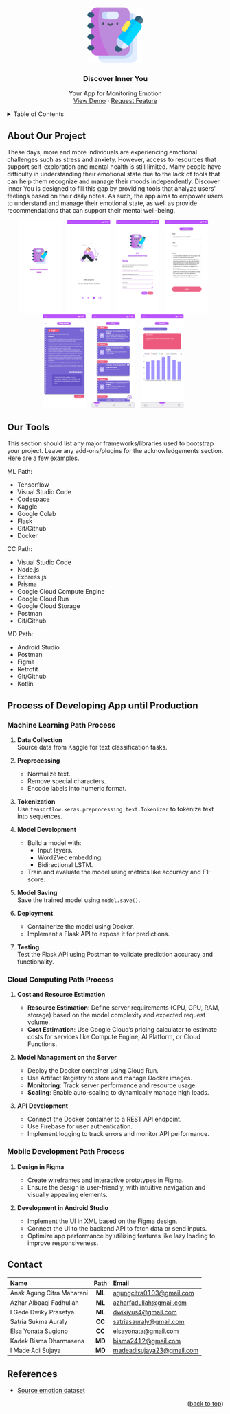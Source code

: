 <a id="readme-top"></a>

<!-- PROJECT LOGO -->
<br />
<div align="center">
  <a href="https://github.com/othneildrew/Best-README-Template">
    <img src="asset/Logo-DIY.png" alt="Logo" width="130" height="130">
  </a>

  <h3 align="center">Discover Inner You</h3>

  <p align="center">
    Your App for Monitoring Emotion
    <br />
    <a href="mailto:madeadisujaya23@gmail.com">View Demo</a>
    ·
    <a href="mailto:madeadisujaya23@gmail.com">Request Feature</a>
  </p>
</div>

<!-- TABLE OF CONTENTS -->
<details>
  <summary>Table of Contents</summary>
  <ol>
    <li>
      <a href="#about-our-project">About Our Project</a>
    </li>
    <li>
      <a href="#our-tools">Our Tools</a>
    </li>
    <li>
      <a href="#process-of-developing-app-until-production">Process of Developing App until Production</a>
      <ul>
        <li><a href="#machine-learning-path-process">Machine Learning Path Process</a></li>
        <li><a href="#cloud-computing-path-process">Cloud Computing Path Process</a></li>
        <li><a href="#mobile-development-path-process">Mobile Development Path Process</a></li>
      </ul>
    </li>
    <li><a href="#contact">Contact</a></li>
    <li><a href="#references">References</a></li>
  </ol>
</details>

<!-- ABOUT THE PROJECT -->

## **About Our Project**

These days, more and more individuals are experiencing emotional challenges such as stress and anxiety. However, access to resources that support self-exploration and mental health is still limited. Many people have difficulty in understanding their emotional state due to the lack of tools that can help them recognize and manage their moods independently. Discover Inner You is designed to fill this gap by providing tools that analyze users' feelings based on their daily notes. As such, the app aims to empower users to understand and manage their emotional state, as well as provide recommendations that can support their mental well-being.

<p align="center">
    <img src="asset/Halaman Pembuka.png"
        style="margin-right: 10px;"
        width="100" />
    <img src="asset/Halaman Penjelasan Singkat-2.png"
        style="margin-right: 10px;"
        width="100" />
    <img src="asset/Halaman Hasil Sign Up.png"
        style="margin-right: 10px;"
        width="100" />
    <img src="asset/Halaman Add Diary data Isi.png"
        style="margin-right: 10px;"
        width="100" />
    <img src="asset/Halaman Details Diary.png"
        style="margin-right: 10px;"
        width="100" />
    <img src="asset/Halaman Beranda Diary History.png"
        style="margin-right: 10px;"
        width="100" />
    <img src="asset/Halaman Statistic.png"
        style="margin-right: 10px;"
        width="100" />
</p>

## **Our Tools**

This section should list any major frameworks/libraries used to bootstrap your project. Leave any add-ons/plugins for the acknowledgements section. Here are a few examples.

ML Path:

- Tensorflow
- Visual Studio Code
- Codespace
- Kaggle
- Google Colab
- Flask
- Git/Github
- Docker

CC Path:

- Visual Studio Code
- Node.js
- Express.js
- Prisma
- Google Cloud Compute Engine
- Google Cloud Run
- Google Cloud Storage
- Postman
- Git/Github

MD Path:

- Android Studio
- Postman
- Figma
- Retrofit
- Git/Github
- Kotlin

<!-- GETTING STARTED -->

## **Process of Developing App until Production**

### **Machine Learning Path Process**

1. **Data Collection**  
   Source data from Kaggle for text classification tasks.

2. **Preprocessing**

   - Normalize text.
   - Remove special characters.
   - Encode labels into numeric format.

3. **Tokenization**  
   Use `tensorflow.keras.preprocessing.text.Tokenizer` to tokenize text into sequences.

4. **Model Development**

   - Build a model with:
     - Input layers.
     - Word2Vec embedding.
     - Bidirectional LSTM.
   - Train and evaluate the model using metrics like accuracy and F1-score.

5. **Model Saving**  
   Save the trained model using `model.save()`.

6. **Deployment**

   - Containerize the model using Docker.
   - Implement a Flask API to expose it for predictions.

7. **Testing**  
   Test the Flask API using Postman to validate prediction accuracy and functionality.

### **Cloud Computing Path Process**

1. **Cost and Resource Estimation**

   - **Resource Estimation**: Define server requirements (CPU, GPU, RAM, storage) based on the model complexity and expected request volume.
   - **Cost Estimation**: Use Google Cloud’s pricing calculator to estimate costs for services like Compute Engine, AI Platform, or Cloud Functions.

2. **Model Management on the Server**

   - Deploy the Docker container using Cloud Run.
   - Use Artifact Registry to store and manage Docker images.
   - **Monitoring**: Track server performance and resource usage.
   - **Scaling**: Enable auto-scaling to dynamically manage high loads.

3. **API Development**
   - Connect the Docker container to a REST API endpoint.
   - Use Firebase for user authentication.
   - Implement logging to track errors and monitor API performance.

### Mobile Development Path Process

1. **Design in Figma**

   - Create wireframes and interactive prototypes in Figma.
   - Ensure the design is user-friendly, with intuitive navigation and visually appealing elements.

2. **Development in Android Studio**
   - Implement the UI in XML based on the Figma design.
   - Connect the UI to the backend API to fetch data or send inputs.
   - Optimize app performance by utilizing features like lazy loading to improve responsiveness.

<!-- CONTACT -->

## Contact

| Name                      |  Path  | Email                     |
| :------------------------ | :----: | :------------------------ |
| Anak Agung Citra Maharani | **ML** | agungcitra0103@gmail.com  |
| Azhar Albaaqi Fadhullah   | **ML** | azharfadullah@gmail.com   |
| I Gede Dwiky Prasetya     | **ML** | dwikiyus4@gmail.com       |
| Satria Sukma Auraly       | **CC** | satriasauraly@gmail.com   |
| Elsa Yonata Sugiono       | **CC** | elsayonata@gmail.com      |
| Kadek Bisma Dharmasena    | **MD** | bisma2412@gmail.com       |
| I Made Adi Sujaya         | **MD** | madeadisujaya23@gmail.com |

<!-- ACKNOWLEDGMENTS -->

## References

- [Source emotion dataset](https://www.kaggle.com/datasets/nelgiriyewithana/emotions)

<p align="right">(<a href="#readme-top">back to top</a>)</p>
